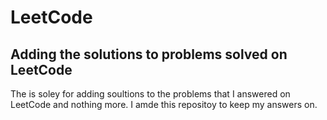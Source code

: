 # LeetCode

## Adding the solutions to problems solved on LeetCode
The is soley for adding soultions to the problems that I answered on LeetCode and nothing more. I amde this repositoy to keep my answers on.
